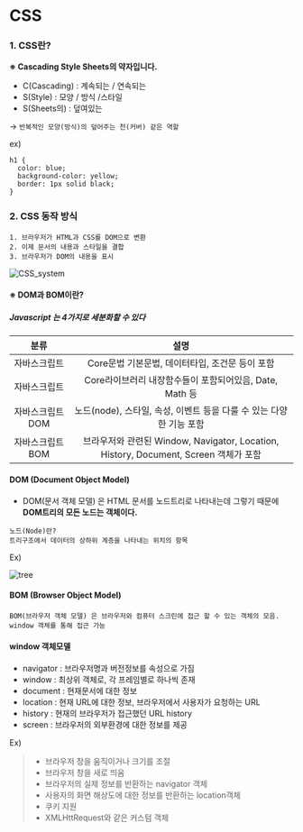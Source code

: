# CSS

### 1. CSS란?

**※ Cascading Style Sheets의 약자입니다.**

- C(Cascading) : 계속되는 / 연속되는
- S(Style) : 모양 / 방식 /스타일
- S(Sheets의) : 덮여있는

→ `반복적인 모양(방식)의 덮어주는 천(커버) 같은 역할`

ex)

```
h1 {
  color: blue;
  background-color: yellow;
  border: 1px solid black;
}
```

### 2. CSS 동작 방식

```
1. 브라우저가 HTML과 CSS를 DOM으로 변환
2. 이제 문서의 내용과 스타일을 결합
3. 브라우저가 DOM의 내용을 표시
```

![CSS_system](https://mdn.mozillademos.org/files/11781/rendering.svg)

#### ※ DOM과 BOM이란?

##### Javascript 는 4가지로 세분화할 수 있다

| 분류 | 설명 | 
|:------:|:------:|
|   자바스크립트       |  Core문법	기본문법, 데이터타입, 조건문 등이 포함                                         |
|   자바스크립트       |  Core라이브러리	내장함수들이 포함되어있음, Date, Math 등                                 |
|   자바스크립트 DOM   |   노드(node), 스타일, 속성, 이벤트 등을 다룰 수 있는 다양한 기능 포함                      |
|   자바스크립트 BOM   |   브라우저와 관련된 Window, Navigator, Location, History, Document, Screen 객체가 포함   |

#### DOM (Document Object Model)

- DOM(문서 객체 모델) 은 HTML 문서를 노드트리로 나타내는데 그렇기 때문에 **DOM트리의 모든 노드는 객체이다.**

```
노드(Node)란?
트리구조에서 데이터의 상하위 계층을 나타내는 위치의 항목
```

Ex)

![tree](https://t1.daumcdn.net/cfile/tistory/997FF93359CB0C530D)

#### BOM (Browser Object Model)

```
BOM(브라우저 객체 모델) 은 브라우저와 컴퓨터 스크린에 접근 할 수 있는 객체의 모음.
window 객체를 통해 접근 가능
```

#### window 객체모델

- navigator : 브라우저명과 버전정보를 속성으로 가짐
- window : 최상위 객체로, 각 프레임별로 하나씩 존재
- document : 현재문서에 대한 정보
- location : 현재 URL에 대한 정보, 브라우저에서 사용자가 요청하는 URL
- history : 현재의 브라우저가 접근했던 URL history
- screen : 브라우저의 외부환경에 대한 정보를 제공

Ex)

> - 브라우저 창을 움직이거나 크기를 조절
> - 브라우저 창을 새로 띄움
> - 브라우저의 실제 정보를 반환하는 navigator 객체
> - 사용자의 화면 해상도에 대한 정보를 반환하는 location객체
> - 쿠키 지원
> - XMLHttRequest와 같은 커스텀 객체
